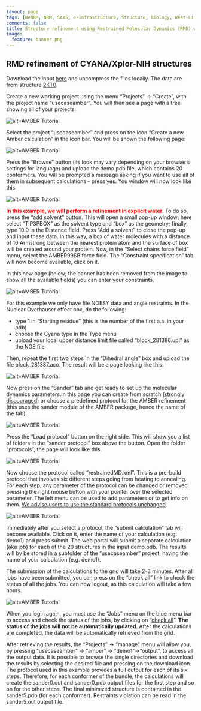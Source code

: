 ```yaml
---
layout: page
tags: [WeNRM, NRM, SAXS, e-Infrastructure, Structure, Biology, West-Life, EU, EGI, 7framework, Grid]
comments: false
title: Structure refinement using Restrained Molecular Dynamics (RMD) with the AMBER package
image:
  feature: banner.png
---
```


## RMD refinement of CYANA/Xplor-NIH structures

Download the input [here](2KT0_tutorial.zip) and uncompress the files locally. The data are from structure [2KT0](https://www.rcsb.org/pdb/explore/explore.do?pdbId=2kt0).

Create a new working project using the menu  “Projects” -> “Create”, with the project name “usecaseamber”. You will then see a page with a tree showing all of your projects.

![alt=AMBER Tutorial](images/1.png)

Select the project “usecaseamber” and press on the icon “Create a new Amber calculation” in the icon bar. You will be shown the following page:

![alt=AMBER Tutorial](images/2.png)

Press the “Browse” button (its look may vary depending on your browser’s settings for language) and upload the demo.pdb file, which contains 20 conformers. You will be prompted a message asking if you want to use all of them in subsequent calculations - press yes. You window will now look like this

![alt=AMBER Tutorial](images/3.png)

<span style="color:red;">**In this example, we will perform a refinement in explicit water**</span>. To do so, press the “add solvent” button. This will open a small pop-up window; here select “TIP3PBOX” as the solvent type and “box” as the geometry; finally, type 10.0 in the Distance field. Press “Add a solvent” to close the pop-up and input these data. In this way, a box of water molecules with a distance of 10 Armstrong between the nearest protein atom and the surface of box will be created around your protein. Now, in the “Select chains force field” menu, select the AMBER99SB force field. The “Constraint specification” tab will now become available, click on it.

In this new page (below; the banner has been removed from the image to show all the available fields) you can enter your constraints.

![alt=AMBER Tutorial](images/4.png)

For this example we only have file NOESY data and angle restraints. In the Nuclear Overhauser effect box, do the following:

* type 1 in “Starting residue” (this is the number of the first a.a. in your pdb)
* choose the Cyana type in the Type menu
* upload your local upper distance limit file called “block_281386.upl” as the NOE file

Then, repeat the first two steps in the “Dihedral angle” box and upload the file block_281387.aco. The result will be a page looking like this:

![alt=AMBER Tutorial](images/5.png)

Now press on the “Sander” tab and get ready to set up the molecular dynamics parameters.In this page you can create from scratch (<span style="text-decoration: underline;">strongly discouraged</span>) or choose a predefined protocol for the AMBER refinement (this uses the sander module of the AMBER package, hence the name of the tab).

![alt=AMBER Tutorial](images/6.png)

Press the “Load protocol” button on the right side. This will show you a list of folders in the “sander protocol” box above the button. Open the folder “protocols”; the page will look like this.

![alt=AMBER Tutorial](images/7.png)

Now choose the protocol called “restrainedMD.xml”. This is a pre-build protocol that involves six different steps going from heating to annealing. For each step, any parameter of the protocol can be changed or removed pressing the right mouse button with your pointer over the selected parameter. The left menu can be used to add parameters or to get info on them. <span style="text-decoration: underline;">We advise users to use the standard protocols unchanged</span>.

![alt=AMBER Tutorial](images/8.png)

Immediately after you select a protocol, the “submit calculation” tab will become available. Click on it, enter the name of your calculation (e.g. demo1) and press submit. The web portal will submit a separate calculation (aka job) for each of the 20 structures in the input demo.pdb. The results will by be stored in a subfolder of the “usecaseamber” project, having the name of your calculation (e.g. demo1).

The submission of the calculations to the grid will take 2-3 minutes. After all jobs have been submitted, you can press on the “check all” link to check the status of all the jobs. You can now logout, as this calculation will take a few hours.

![alt=AMBER Tutorial](images/9.png)

When you login again, you must use the “Jobs” menu on the blue menu bar to access and check the status of the jobs, by clicking on “<span style="text-decoration: underline;">check all</span>”. **The status of the jobs will not be automatically updated**. After the calculations are completed, the data will be automatically retrieved from the grid.

After retrieving the results, the “Projects” -> “manage” menu will allow you, by pressing “usecaseamber” -> “amber” -> "demo1"->“output”, to access all the output data. It is possible to browse the single directories and download the results by selecting the desired file and pressing on the download icon. The protocol used in this example provides a full output for each of its six steps. Therefore, for each conformer of the bundle, the calculations will create the sander0.out and sander0.pdb output files for the first step and so on for the other steps. The final minimized structure is contained in the sander5.pdb (for each conformer). Restraints violation can be read in the sander5.out output file.
